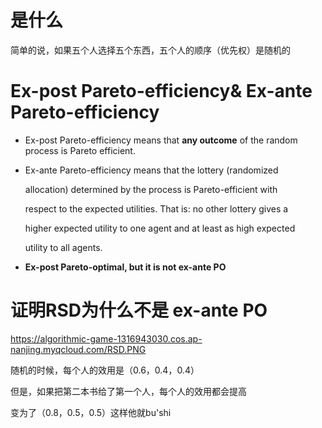 # 是什么

简单的说，如果五个人选择五个东西，五个人的顺序（优先权）是随机的

# Ex-post Pareto-efficiency& Ex-ante Pareto-efficiency

- Ex-post Pareto-efficiency means that **any outcome** of the random process is Pareto efficient.

- Ex-ante Pareto-efficiency means that the lottery (randomized 

  allocation) determined by the process is Pareto-efficient with 

  respect to the expected utilities. That is: no other lottery gives a 

  higher expected utility to one agent and at least as high expected 

  utility to all agents.

- **Ex-post Pareto-optimal, but it is not ex-ante PO**

# 证明RSD为什么不是 ex-ante PO

https://algorithmic-game-1316943030.cos.ap-nanjing.myqcloud.com/RSD.PNG

随机的时候，每个人的效用是（0.6，0.4，0.4）

但是，如果把第二本书给了第一个人，每个人的效用都会提高

变为了（0.8，0.5，0.5）这样他就bu'shi